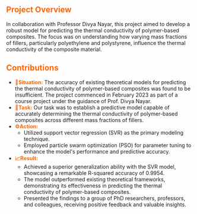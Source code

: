 ## <span style="color:#ff6600">Project Overview</span>
In collaboration with Professor Divya Nayar, this project aimed to develop a robust model for predicting the thermal conductivity of polymer-based composites. The focus was on understanding how varying mass fractions of fillers, particularly polyethylene and polystyrene, influence the thermal conductivity of the composite material.

## <span style="color:#ff6600">Contributions</span>
<ul>
    <li><span style="color:#ff6600"><strong><span class="icon">📅</span>Situation:</strong></span> The accuracy of existing theoretical models for predicting the thermal conductivity of polymer-based composites was found to be insufficient. The project commenced in February 2023 as part of a course project under the guidance of Prof. Divya Nayar.</li>
    <li><span style="color:#ff6600"><strong><span class="icon">🎯</span>Task:</strong></span> Our task was to establish a predictive model capable of accurately determining the thermal conductivity of polymer-based composites across different mass fractions of fillers.</li>
    <li><span style="color:#ff6600"><strong><span class="icon">⚙️</span>Action:</strong></span>
        <ul>
            <li>Utilized support vector regression (SVR) as the primary modeling technique.</li>
            <li>Employed particle swarm optimization (PSO) for parameter tuning to enhance the model's performance and predictive accuracy.</li>
        </ul>
    </li>
    <li><span style="color:#ff6600"><strong><span class="icon">📈</span>Result:</strong></span>
        <ul>
            <li>Achieved a superior generalization ability with the SVR model, showcasing a remarkable R-squared accuracy of 0.9954.</li>
            <li>The model outperformed existing theoretical frameworks, demonstrating its effectiveness in predicting the thermal conductivity of polymer-based composites.</li>
            <li>Presented the findings to a group of PhD researchers, professors, and colleagues, receiving positive feedback and valuable insights.</li>
        </ul>
    </li>
</ul>
